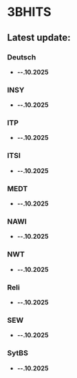 # 3BHITS
## Latest update:
### Deutsch
* **--.10.2025**

### INSY
* **--.10.2025**


### ITP
* **--.10.2025**


### ITSI
* **--.10.2025**


### MEDT
* **--.10.2025**


### NAWI
* **--.10.2025**


### NWT
* **--.10.2025**


### Reli
* **--.10.2025**


### SEW
* **--.10.2025**


### SytBS
* **--.10.2025**


